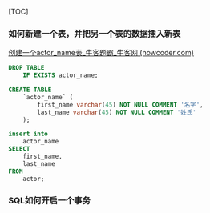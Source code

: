 [TOC]

### 如何新建一个表，并把另一个表的数据插入新表

[创建一个actor_name表_牛客题霸_牛客网 (nowcoder.com)](https://www.nowcoder.com/practice/881385f388cf4fe98b2ed9f8897846df?tpId=82&tqId=29804&rp=1&ru=/exam/oj&qru=/exam/oj&sourceUrl=%2Fexam%2Foj%3Fpage%3D1%26tab%3DSQL%E7%AF%87%26topicId%3D82&difficulty=3&judgeStatus=undefined&tags=&title=)

```sql
DROP TABLE
    IF EXISTS actor_name;

CREATE TABLE
    `actor_name` (
        first_name varchar(45) NOT NULL COMMENT '名字',
        last_name varchar(45) NOT NULL COMMENT '姓氏'
    );

insert into
    actor_name
SELECT
    first_name,
    last_name
FROM
    actor;
```

### SQL如何开启一个事务

